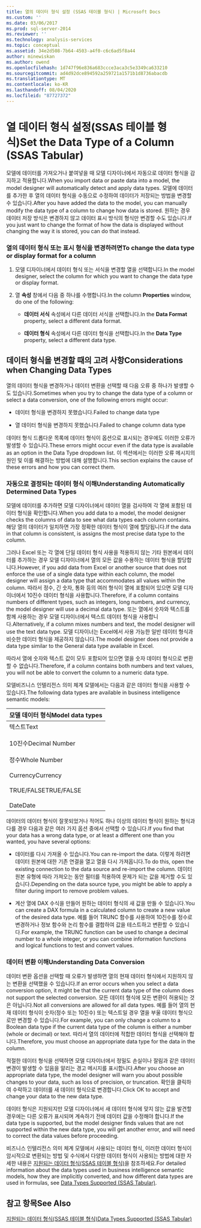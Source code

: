 ```yaml
---
title: 열의 데이터 형식 설정 (SSAS 테이블 형식) | Microsoft Docs
ms.custom: ''
ms.date: 03/06/2017
ms.prod: sql-server-2014
ms.reviewer: ''
ms.technology: analysis-services
ms.topic: conceptual
ms.assetid: 34e2d508-7b64-4503-a4f0-c6c6ad5f8a44
author: minewiskan
ms.author: owend
ms.openlocfilehash: 1d747f96e836a683ccce3aca3c5e3349ca633210
ms.sourcegitcommit: ad4d92dce894592a259721a1571b1d8736abacdb
ms.translationtype: MT
ms.contentlocale: ko-KR
ms.lasthandoff: 08/04/2020
ms.locfileid: "87727372"
---
```

# <a name="set-the-data-type-of-a-column-ssas-tabular"></a><span data-ttu-id="2f337-102">열 데이터 형식 설정(SSAS 테이블 형식)</span><span class="sxs-lookup"><span data-stu-id="2f337-102">Set the Data Type of a Column (SSAS Tabular)</span></span>
  <span data-ttu-id="2f337-103">모델에 데이터를 가져오거나 붙여넣을 때 모델 디자이너에서 자동으로 데이터 형식을 감지하고 적용합니다.</span><span class="sxs-lookup"><span data-stu-id="2f337-103">When you import data or paste data into a model, the model designer will automatically detect and apply data types.</span></span> <span data-ttu-id="2f337-104">모델에 데이터를 추가한 후 열의 데이터 형식을 수동으로 수정하여 데이터가 저장되는 방법을 변경할 수 있습니다.</span><span class="sxs-lookup"><span data-stu-id="2f337-104">After you have added the data to the model, you can manually modify the data type of a column to change how data is stored.</span></span> <span data-ttu-id="2f337-105">원하는 경우 데이터 저장 방식은 변경하지 않고 데이터 표시 방식의 형식만 변경할 수도 있습니다.</span><span class="sxs-lookup"><span data-stu-id="2f337-105">If you just want to change the format of how the data is displayed without changing the way it is stored, you can do that instead.</span></span>  
  
### <a name="to-change-the-data-type-or-display-format-for-a-column"></a><span data-ttu-id="2f337-106">열의 데이터 형식 또는 표시 형식을 변경하려면</span><span class="sxs-lookup"><span data-stu-id="2f337-106">To change the data type or display format for a column</span></span>  
  
1.  <span data-ttu-id="2f337-107">모델 디자이너에서 데이터 형식 또는 서식을 변경할 열을 선택합니다.</span><span class="sxs-lookup"><span data-stu-id="2f337-107">In the model designer, select the column for which you want to change the data type or display format.</span></span>  
  
2.  <span data-ttu-id="2f337-108">열 **속성** 창에서 다음 중 하나를 수행합니다.</span><span class="sxs-lookup"><span data-stu-id="2f337-108">In the column **Properties** window, do one of the following:</span></span>  
  
    -   <span data-ttu-id="2f337-109">**데이터 서식** 속성에서 다른 데이터 서식을 선택합니다.</span><span class="sxs-lookup"><span data-stu-id="2f337-109">In the **Data Format** property, select a different data format.</span></span>  
  
    -   <span data-ttu-id="2f337-110">**데이터 형식** 속성에서 다른 데이터 형식을 선택합니다.</span><span class="sxs-lookup"><span data-stu-id="2f337-110">In the **Data Type** property, select a different data type.</span></span>  
  
## <a name="considerations-when-changing-data-types"></a><span data-ttu-id="2f337-111">데이터 형식을 변경할 때의 고려 사항</span><span class="sxs-lookup"><span data-stu-id="2f337-111">Considerations when Changing Data Types</span></span>  
 <span data-ttu-id="2f337-112">열의 데이터 형식을 변경하거나 데이터 변환을 선택할 때 다음 오류 중 하나가 발생할 수도 있습니다.</span><span class="sxs-lookup"><span data-stu-id="2f337-112">Sometimes when you try to change the data type of a column or select a data conversion, one of the following errors might occur:</span></span>  
  
-   <span data-ttu-id="2f337-113">데이터 형식을 변경하지 못했습니다.</span><span class="sxs-lookup"><span data-stu-id="2f337-113">Failed to change data type</span></span>  
  
-   <span data-ttu-id="2f337-114">열 데이터 형식을 변경하지 못했습니다.</span><span class="sxs-lookup"><span data-stu-id="2f337-114">Failed to change column data type</span></span>  
  
 <span data-ttu-id="2f337-115">데이터 형식 드롭다운 목록에 데이터 형식이 옵션으로 표시되는 경우에도 이러한 오류가 발생할 수 있습니다.</span><span class="sxs-lookup"><span data-stu-id="2f337-115">These errors might occur even if the data type is available as an option in the Data Type dropdown list.</span></span> <span data-ttu-id="2f337-116">이 섹션에서는 이러한 오류 메시지의 원인 및 이를 해결하는 방법에 대해 설명합니다.</span><span class="sxs-lookup"><span data-stu-id="2f337-116">This section explains the cause of these errors and how you can correct them.</span></span>  
  
### <a name="understanding-automatically-determined-data-types"></a><span data-ttu-id="2f337-117">자동으로 결정되는 데이터 형식 이해</span><span class="sxs-lookup"><span data-stu-id="2f337-117">Understanding Automatically Determined Data Types</span></span>  
 <span data-ttu-id="2f337-118">모델에 데이터를 추가하면 모델 디자이너에서 데이터 열을 검사하여 각 열에 포함된 데이터 형식을 확인합니다.</span><span class="sxs-lookup"><span data-stu-id="2f337-118">When you add data to a model, the model designer checks the columns of data to see what data types each column contains.</span></span> <span data-ttu-id="2f337-119">해당 열의 데이터가 일치하면 가장 정확한 데이터 형식이 열에 할당됩니다.</span><span class="sxs-lookup"><span data-stu-id="2f337-119">If the data in that column is consistent, is assigns the most precise data type to the column.</span></span>  
  
 <span data-ttu-id="2f337-120">그러나 Excel 또는 각 열에 단일 데이터 형식 사용을 적용하지 않는 기타 원본에서 데이터를 추가하는 경우 모델 디자이너에서 열의 모든 값을 수용하는 데이터 형식을 할당합니다.</span><span class="sxs-lookup"><span data-stu-id="2f337-120">However, if you add data from Excel or another source that does not enforce the use of a single data type within each column, the model designer will assign a data type that accommodates all values within the column.</span></span> <span data-ttu-id="2f337-121">따라서 정수, 긴 숫자, 통화 등의 여러 형식이 열에 포함되어 있으면 모델 디자이너에서 10진수 데이터 형식을 사용합니다.</span><span class="sxs-lookup"><span data-stu-id="2f337-121">Therefore, if a column contains numbers of different types, such as integers, long numbers, and currency, the model designer will use a decimal data type.</span></span> <span data-ttu-id="2f337-122">또는 열에서 숫자와 텍스트를 함께 사용하는 경우 모델 디자이너에서 텍스트 데이터 형식을 사용합니다.</span><span class="sxs-lookup"><span data-stu-id="2f337-122">Alternatively, if a column mixes numbers and text, the model designer will use the text data type.</span></span> <span data-ttu-id="2f337-123">모델 디자이너는 Excel에서 사용 가능한 일반 데이터 형식과 비슷한 데이터 형식을 제공하지 않습니다.</span><span class="sxs-lookup"><span data-stu-id="2f337-123">The model designer does not provide a data type similar to the General data type available in Excel.</span></span>  
  
 <span data-ttu-id="2f337-124">따라서 열에 숫자와 텍스트 값이 모두 포함되어 있으면 열을 숫자 데이터 형식으로 변환할 수 없습니다.</span><span class="sxs-lookup"><span data-stu-id="2f337-124">Therefore, if a column contains both numbers and text values, you will not be able to convert the column to a numeric data type.</span></span>  
  
 <span data-ttu-id="2f337-125">모델비즈니스 인텔리전스 의미 체계 모델에서는 다음과 같은 데이터 형식을 사용할 수 있습니다.</span><span class="sxs-lookup"><span data-stu-id="2f337-125">The following data types are available in business intelligence semantic models:</span></span>  
  
|<span data-ttu-id="2f337-126">모델 데이터 형식</span><span class="sxs-lookup"><span data-stu-id="2f337-126">Model data types</span></span>|  
|----------------------|  
|<span data-ttu-id="2f337-127">텍스트</span><span class="sxs-lookup"><span data-stu-id="2f337-127">Text</span></span><br /><br /> <span data-ttu-id="2f337-128">10진수</span><span class="sxs-lookup"><span data-stu-id="2f337-128">Decimal Number</span></span><br /><br /> <span data-ttu-id="2f337-129">정수</span><span class="sxs-lookup"><span data-stu-id="2f337-129">Whole Number</span></span><br /><br /> <span data-ttu-id="2f337-130">Currency</span><span class="sxs-lookup"><span data-stu-id="2f337-130">Currency</span></span><br /><br /> <span data-ttu-id="2f337-131">TRUE/FALSE</span><span class="sxs-lookup"><span data-stu-id="2f337-131">TRUE/FALSE</span></span><br /><br /> <span data-ttu-id="2f337-132">Date</span><span class="sxs-lookup"><span data-stu-id="2f337-132">Date</span></span>|  
  
 <span data-ttu-id="2f337-133">데이터의 데이터 형식이 잘못되었거나 적어도 하나 이상의 데이터 형식이 원하는 형식과 다를 경우 다음과 같은 여러 가지 옵션 중에서 선택할 수 있습니다.</span><span class="sxs-lookup"><span data-stu-id="2f337-133">If you find that your data has a wrong data type, or at least a different one than you wanted, you have several options:</span></span>  
  
-   <span data-ttu-id="2f337-134">데이터를 다시 가져올 수 있습니다.</span><span class="sxs-lookup"><span data-stu-id="2f337-134">You can re-import the data.</span></span> <span data-ttu-id="2f337-135">이렇게 하려면 데이터 원본에 대한 기존 연결을 열고 열을 다시 가져옵니다.</span><span class="sxs-lookup"><span data-stu-id="2f337-135">To do this, open the existing connection to the data source and re-import the column.</span></span> <span data-ttu-id="2f337-136">데이터 원본 유형에 따라 가져오는 동안 필터를 적용하여 문제가 되는 값을 제거할 수도 있습니다.</span><span class="sxs-lookup"><span data-stu-id="2f337-136">Depending on the data source type, you might be able to apply a filter during import to remove problem values.</span></span>  
  
-   <span data-ttu-id="2f337-137">계산 열에 DAX 수식을 만들어 원하는 데이터 형식의 새 값을 만들 수 있습니다.</span><span class="sxs-lookup"><span data-stu-id="2f337-137">You can create a DAX formula in a calculated column to create a new value of the desired data type.</span></span> <span data-ttu-id="2f337-138">예를 들어 TRUNC 함수를 사용하여 10진수를 정수로 변경하거나 정보 함수와 논리 함수를 결합하여 값을 테스트하고 변환할 수 있습니다.</span><span class="sxs-lookup"><span data-stu-id="2f337-138">For example, the TRUNC function can be used to change a decimal number to a whole integer, or you can combine information functions and logical functions to test and convert values.</span></span>  
  
### <a name="understanding-data-conversion"></a><span data-ttu-id="2f337-139">데이터 변환 이해</span><span class="sxs-lookup"><span data-stu-id="2f337-139">Understanding Data Conversion</span></span>  
 <span data-ttu-id="2f337-140">데이터 변환 옵션을 선택할 때 오류가 발생하면 열의 현재 데이터 형식에서 지원하지 않는 변환을 선택했을 수 있습니다.</span><span class="sxs-lookup"><span data-stu-id="2f337-140">If an error occurs when you select a data conversion option, it might be that the current data type of the column does not support the selected conversion.</span></span> <span data-ttu-id="2f337-141">모든 데이터 형식에 모든 변환이 허용되는 것은 아닙니다.</span><span class="sxs-lookup"><span data-stu-id="2f337-141">Not all conversions are allowed for all data types.</span></span> <span data-ttu-id="2f337-142">예를 들어 열의 현재 데이터 형식이 숫자(정수 또는 10진수) 또는 텍스트일 경우 열을 부울 데이터 형식으로만 변경할 수 있습니다.</span><span class="sxs-lookup"><span data-stu-id="2f337-142">For example, you can only change a column to a Boolean data type if the current data type of the column is either a number (whole or decimal) or text.</span></span> <span data-ttu-id="2f337-143">따라서 열의 데이터에 적합한 데이터 형식을 선택해야 합니다.</span><span class="sxs-lookup"><span data-stu-id="2f337-143">Therefore, you must choose an appropriate data type for the data in the column.</span></span>  
  
 <span data-ttu-id="2f337-144">적절한 데이터 형식을 선택하면 모델 디자이너에서 정밀도 손실이나 잘림과 같은 데이터 변경이 발생할 수 있음을 알리는 경고 메시지를 표시합니다.</span><span class="sxs-lookup"><span data-stu-id="2f337-144">After you choose an appropriate data type, the model designer will warn you about possible changes to your data, such as loss of precision, or truncation.</span></span> <span data-ttu-id="2f337-145">확인을 클릭하여 수락하고 데이터를 새 데이터 형식으로 변경합니다.</span><span class="sxs-lookup"><span data-stu-id="2f337-145">Click OK to accept and change your data to the new data type.</span></span>  
  
 <span data-ttu-id="2f337-146">데이터 형식은 지원되지만 모델 디자이너에서 새 데이터 형식에 맞지 않는 값을 발견할 경우에는 다른 오류가 표시되며 계속하기 전에 데이터 값을 수정해야 합니다.</span><span class="sxs-lookup"><span data-stu-id="2f337-146">If the data type is supported, but the model designer finds values that are not supported within the new data type, you will get another error, and will need to correct the data values before proceeding.</span></span>  
  
 <span data-ttu-id="2f337-147">비즈니스 인텔리전스 의미 체계 모델에서 사용되는 데이터 형식, 이러한 데이터 형식이 암시적으로 변환되는 방법 및 수식에서 다양한 데이터 형식이 사용되는 방법에 대한 자세한 내용은 [지원되는 데이터 형식&#40;SSAS 테이블 형식&#41;](data-types-supported-ssas-tabular.md)을 참조하세요.</span><span class="sxs-lookup"><span data-stu-id="2f337-147">For detailed information about the data types used in business intelligence semantic models, how they are implicitly converted, and how different data types are used in formulas, see [Data Types Supported &#40;SSAS Tabular&#41;](data-types-supported-ssas-tabular.md).</span></span>  
  
## <a name="see-also"></a><span data-ttu-id="2f337-148">참고 항목</span><span class="sxs-lookup"><span data-stu-id="2f337-148">See Also</span></span>  
 [<span data-ttu-id="2f337-149">지원되는 데이터 형식&#40;SSAS 테이블 형식&#41;</span><span class="sxs-lookup"><span data-stu-id="2f337-149">Data Types Supported &#40;SSAS Tabular&#41;</span></span>](data-types-supported-ssas-tabular.md)  
  
  
